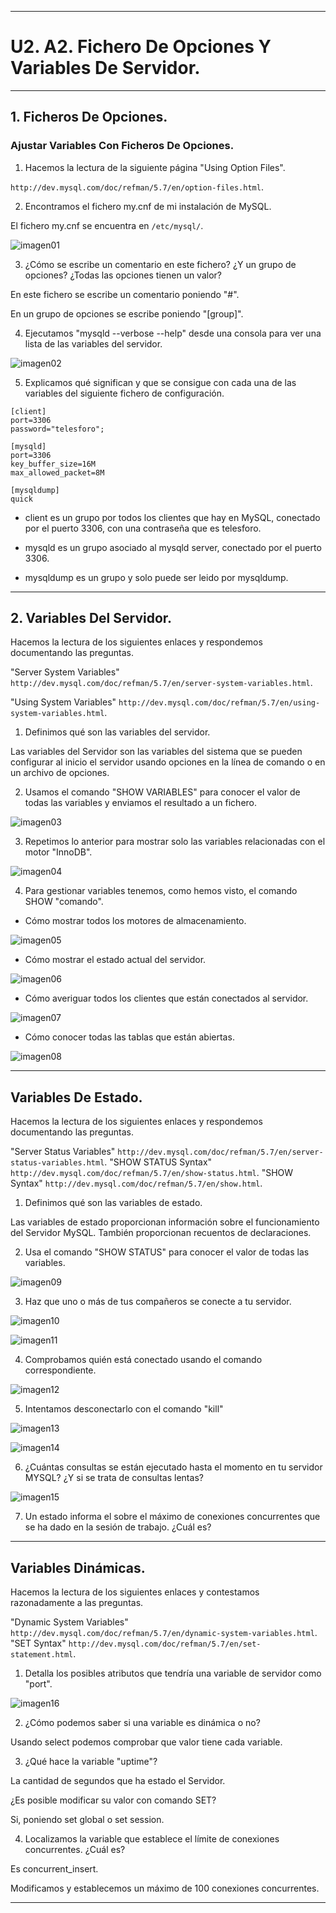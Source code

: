 ___

# **U2. A2. Fichero De Opciones Y Variables De Servidor.**

---

## **1. Ficheros De Opciones.**

### **Ajustar Variables Con Ficheros De Opciones.**

1. Hacemos la lectura de la siguiente página "Using Option Files".

`http://dev.mysql.com/doc/refman/5.7/en/option-files.html`.

2. Encontramos el fichero my.cnf de mi instalación de MySQL.

El fichero my.cnf se encuentra en `/etc/mysql/`.

![imagen01](./images/01.png)

3. ¿Cómo se escribe un comentario en este fichero? ¿Y un grupo de opciones? ¿Todas las opciones tienen un valor?

En este fichero se escribe un comentario poniendo "#".

En un grupo de opciones se escribe poniendo "[group]".

4. Ejecutamos "mysqld --verbose --help" desde una consola para ver una lista de las variables del servidor.

![imagen02](./images/02.png)

5. Explicamos qué significan y que se consigue con cada una de las variables del siguiente fichero de configuración.

~~~
[client]
port=3306
password="telesforo";

[mysqld]
port=3306
key_buffer_size=16M
max_allowed_packet=8M

[mysqldump]
quick
~~~

* client es un grupo por todos los clientes que hay en MySQL, conectado por el puerto 3306, con una contraseña que es telesforo.

* mysqld es un grupo asociado al mysqld server, conectado por el puerto 3306.

* mysqldump es un grupo y solo puede ser leido por mysqldump.

---

## **2. Variables Del Servidor.**

Hacemos la lectura de los siguientes enlaces y respondemos documentando las preguntas.

"Server System Variables"
`http://dev.mysql.com/doc/refman/5.7/en/server-system-variables.html`.

"Using System Variables"
`http://dev.mysql.com/doc/refman/5.7/en/using-system-variables.html`.

1. Definimos qué son las variables del servidor.

Las variables del Servidor son las variables del sistema que se pueden configurar al inicio el servidor usando opciones en la línea de comando o en un archivo de opciones.

2. Usamos el comando "SHOW VARIABLES" para conocer el valor de todas las variables y enviamos el resultado a un fichero.

![imagen03](./images/03.png)

3. Repetimos lo anterior para mostrar solo las variables relacionadas con el motor "InnoDB".

![imagen04](./images/04.png)

4. Para gestionar variables tenemos, como hemos visto, el comando SHOW "comando".

* Cómo mostrar todos los motores de almacenamiento.

![imagen05](./images/05.png)

* Cómo mostrar el estado actual del servidor.

![imagen06](./images/06.png)

* Cómo averiguar todos los clientes que están conectados al servidor.

![imagen07](./images/07.png)

* Cómo conocer todas las tablas que están abiertas.

![imagen08](./images/08.png)

---

## **Variables De Estado.**

Hacemos la lectura de los siguientes enlaces y respondemos documentando las preguntas.

"Server Status Variables"
`http://dev.mysql.com/doc/refman/5.7/en/server-status-variables.html`.
"SHOW STATUS Syntax"
`http://dev.mysql.com/doc/refman/5.7/en/show-status.html`.
"SHOW Syntax"
`http://dev.mysql.com/doc/refman/5.7/en/show.html`.

1. Definimos qué son las variables de estado.

Las variables de estado proporcionan información sobre el funcionamiento del Servidor MySQL. También proporcionan recuentos de declaraciones.

2. Usa el comando "SHOW STATUS" para conocer el valor de todas las variables.

![imagen09](./images/09.png)

3. Haz que uno o más de tus compañeros se conecte a tu servidor.

![imagen10](./images/10.png)

![imagen11](./images/11.png)

4. Comprobamos quién está conectado usando el comando correspondiente.

![imagen12](./images/12.png)

5. Intentamos desconectarlo con el comando "kill"

![imagen13](./images/13.png)

![imagen14](./images/14.png)

6. ¿Cuántas consultas se están ejecutado hasta el momento en tu servidor MYSQL? ¿Y si se trata de consultas lentas?

![imagen15](./images/15.png)

7. Un estado informa el sobre el máximo de conexiones concurrentes que se ha dado en la sesión de trabajo. ¿Cuál es?



---

## **Variables Dinámicas.**

Hacemos la lectura de los siguientes enlaces y contestamos razonadamente a las preguntas.

"Dynamic System Variables"
 `http://dev.mysql.com/doc/refman/5.7/en/dynamic-system-variables.html`.
"SET Syntax"
`http://dev.mysql.com/doc/refman/5.7/en/set-statement.html`.

1. Detalla los posibles atributos que tendría una variable de servidor como "port".

![imagen16](./images/16.png)

2. ¿Cómo podemos saber si una variable es dinámica o no?

Usando select podemos comprobar que valor tiene cada variable.

3. ¿Qué hace la variable "uptime"?

La cantidad de segundos que ha estado el Servidor.

¿Es posible modificar su valor con comando SET?

Si, poniendo set global o set session.

4. Localizamos la variable que establece el límite de conexiones concurrentes. ¿Cuál es?

Es concurrent_insert.

Modificamos y establecemos un máximo de 100 conexiones concurrentes.

---

